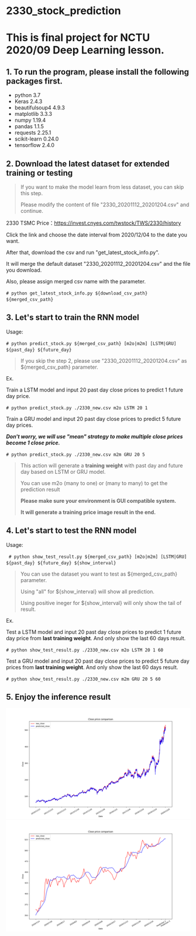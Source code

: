 # 2330_stock_prediction
# This is final project for NCTU 2020/09 Deep Learning lesson.

## 1. To run the program, please install the following packages first.

* python 3.7
* Keras 2.4.3
* beautifulsoup4 4.9.3
* matplotlib 3.3.3
* numpy 1.19.4
* pandas 1.1.5
* requests 2.25.1
* scikit-learn 0.24.0
* tensorflow 2.4.0

## 2. Download the latest dataset for extended training or testing

> If you want to make the model learn from less dataset, you can skip this step.
> 
> Please modify the content of file "2330\_20201112\_20201204.csv" and continue.

2330 TSMC Price：<https://invest.cnyes.com/twstock/TWS/2330/history>

Click the link and choose the date interval from 2020/12/04 to the date you want.

After that, download the csv and run "get\_latest\_stock\_info.py".

It will merge the default dataset "2330\_20201112\_20201204.csv" and the file you download.

Also, please assign merged csv name with the parameter. 

`# python get_latest_stock_info.py ${download_csv_path} ${merged_csv_path}`


## 3. Let's start to train the RNN model

Usage:

` # python predict_stock.py ${merged_csv_path} [m2o|m2m] [LSTM|GRU] ${past_day} ${future_day} `
> If you skip the step 2, please use "2330\_20201112\_20201204.csv" as ${merged\_csv\_path} parameter.


Ex.

Train a LSTM model and input 20 past day close prices to predict 1 future day price.

`# python predict_stock.py ./2330_new.csv m2o LSTM 20 1 `

Train a GRU model and input 20 past day close prices to predict 5 future day prices.

***Don't worry, we will use "mean" strategy to make multiple close prices become 1 close price.***

`# python predict_stock.py ./2330_new.csv m2m GRU 20 5`

> This action will generate a **training weight** with past day and future day based on LSTM or GRU model.
> 
> You can use m2o (many to one) or (many to many) to get the prediction result 
> 
> **Please make sure your environment is GUI compatible system.**
> 
> **It will generate a training price image result in the end.**

## 4. Let's start to test the RNN model

Usage:

` # python show_test_result.py ${merged_csv_path} [m2o|m2m] [LSTM|GRU] ${past_day} ${future_day} ${show_interval}`
> You can use the dataset you want to test as ${merged\_csv\_path} parameter.
>
> Using "all" for ${show\_interval} will show all prediction.
>
> Using positive ineger for ${show\_interval} will only show the tail of result.

Ex.

Test a LSTM model and input 20 past day close prices to predict 1 future day price from **last training weight**. And only show the last 60 days result.

`# python show_test_result.py ./2330_new.csv m2o LSTM 20 1 60`

Test a GRU model and input 20 past day close prices to predict 5 future day prices from **last training weight**. And only show the last 60 days result.

`# python show_test_result.py ./2330_new.csv m2m GRU 20 5 60`

## 5. Enjoy the inference result
![image](https://github.com/rayzhang0201/2330_stock_prediction/blob/main/result_example/GRU_m2o_all_test_price_comparison.png)
![image](https://github.com/rayzhang0201/2330_stock_prediction/blob/main/result_example/GRU_m2m_120_test_price_comparison.png)

